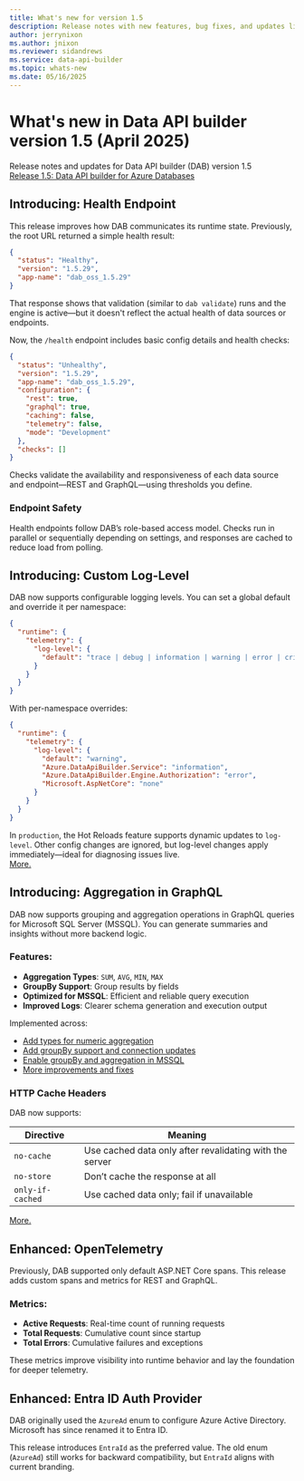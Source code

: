 ```yaml
---
title: What's new for version 1.5
description: Release notes with new features, bug fixes, and updates listed for the Data API builder version 1.5.
author: jerrynixon
ms.author: jnixon
ms.reviewer: sidandrews
ms.service: data-api-builder
ms.topic: whats-new 
ms.date: 05/16/2025
---
```


# What's new in Data API builder version 1.5 (April 2025)

Release notes and updates for Data API builder (DAB) version 1.5  
[Release 1.5: Data API builder for Azure Databases](https://github.com/Azure/data-api-builder/releases/tag/v1.5.29-rc)

## Introducing: Health Endpoint

This release improves how DAB communicates its runtime state. Previously, the root URL returned a simple health result:

```json
{
  "status": "Healthy",
  "version": "1.5.29",
  "app-name": "dab_oss_1.5.29"
}
```

That response shows that validation (similar to `dab validate`) runs and the engine is active—but it doesn't reflect the actual health of data sources or endpoints.

Now, the `/health` endpoint includes basic config details and health checks:

```json
{
  "status": "Unhealthy",
  "version": "1.5.29",
  "app-name": "dab_oss_1.5.29",
  "configuration": {
    "rest": true,
    "graphql": true,
    "caching": false,
    "telemetry": false,
    "mode": "Development"
  },
  "checks": []
}
```

Checks validate the availability and responsiveness of each data source and endpoint—REST and GraphQL—using thresholds you define.

### Endpoint Safety

Health endpoints follow DAB’s role-based access model. Checks run in parallel or sequentially depending on settings, and responses are cached to reduce load from polling.

## Introducing: Custom Log-Level

DAB now supports configurable logging levels. You can set a global default and override it per namespace:

```json
{
  "runtime": {
    "telemetry": {
      "log-level": {
        "default": "trace | debug | information | warning | error | critical | none"
      }
    }
  }
}
```

With per-namespace overrides:

```json
{
  "runtime": {
    "telemetry": {
      "log-level": {
        "default": "warning",
        "Azure.DataApiBuilder.Service": "information",
        "Azure.DataApiBuilder.Engine.Authorization": "error",
        "Microsoft.AspNetCore": "none"
      }
    }
  }
}
```

In `production`, the Hot Reloads feature supports dynamic updates to `log-level`. Other config changes are ignored, but log-level changes apply immediately—ideal for diagnosing issues live.  
[More.](https://github.com/Azure/data-api-builder/pull/2620)

## Introducing: Aggregation in GraphQL

DAB now supports grouping and aggregation operations in GraphQL queries for Microsoft SQL Server (MSSQL). You can generate summaries and insights without more backend logic.

### Features:

- **Aggregation Types**: `SUM`, `AVG`, `MIN`, `MAX`
- **GroupBy Support**: Group results by fields
- **Optimized for MSSQL**: Efficient and reliable query execution
- **Improved Logs**: Clearer schema generation and execution output

Implemented across:

- [Add types for numeric aggregation](https://github.com/Azure/data-api-builder/pull/2521)
- [Add groupBy support and connection updates](https://github.com/Azure/data-api-builder/pull/2541)
- [Enable groupBy and aggregation in MSSQL](https://github.com/Azure/data-api-builder/pull/2550)
- [More improvements and fixes](https://github.com/Azure/data-api-builder/pull/2562)

<!--

## Introducing: Cache Level 2—Redis Support

Before this release, DAB supported only Level 1 in-memory caching—scoped to a single instance. Now, with Level 2 Redis caching, you get shared caching across all instances.

- **Scalable**: Shared by all containers
- **Fast**: Reduces database round-trips
- **Reliable**: Persists through restarts and deployments

-->

### HTTP Cache Headers

DAB now supports:

| Directive         | Meaning |
|------------------|---------|
| `no-cache`        | Use cached data only after revalidating with the server |
| `no-store`        | Don’t cache the response at all |
| `only-if-cached`  | Use cached data only; fail if unavailable |

[More.](https://github.com/Azure/data-api-builder/pull/2650)

## Enhanced: OpenTelemetry

Previously, DAB supported only default ASP.NET Core spans. This release adds custom spans and metrics for REST and GraphQL.

### Metrics:

- **Active Requests**: Real-time count of running requests  
- **Total Requests**: Cumulative count since startup  
- **Total Errors**: Cumulative failures and exceptions  

These metrics improve visibility into runtime behavior and lay the foundation for deeper telemetry.

## Enhanced: Entra ID Auth Provider

DAB originally used the `AzureAd` enum to configure Azure Active Directory. Microsoft has since renamed it to Entra ID.

This release introduces `EntraId` as the preferred value. The old enum (`AzureAd`) still works for backward compatibility, but `EntraId` aligns with current branding.